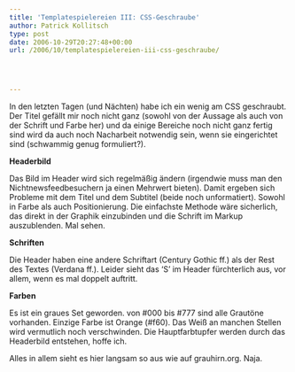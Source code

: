 ```yaml
---
title: 'Templatespielereien III: CSS-Geschraube'
author: Patrick Kollitsch
type: post
date: 2006-10-29T20:27:48+00:00
url: /2006/10/templatespielereien-iii-css-geschraube/




---
```

In den letzten Tagen (und N&auml;chten) habe ich ein wenig am <span class="caps">CSS</span> geschraubt. Der Titel gef&auml;llt mir noch nicht ganz (sowohl von der Aussage als auch von der Schrift und Farbe her) und da einige Bereiche noch nicht ganz fertig sind wird da auch noch Nacharbeit notwendig sein, wenn sie eingerichtet sind (schwammig genug formuliert?).

**Headerbild**

Das Bild im Header wird sich regelm&auml;&szlig;ig &auml;ndern (irgendwie muss man den Nichtnewsfeedbesuchern ja einen Mehrwert bieten). Damit ergeben sich Probleme mit dem Titel und dem Subtitel (beide noch unformatiert). Sowohl in Farbe als auch Positionierung. Die einfachste Methode w&auml;re sicherlich, das direkt in der Graphik einzubinden und die Schrift im Markup auszublenden. Mal sehen.

**Schriften**

Die Header haben eine andere Schriftart (Century Gothic ff.) als der Rest des Textes (Verdana ff.). Leider sieht das &#8216;S&#8217; im Header f&uuml;rchterlich aus, vor allem, wenn es mal doppelt auftritt. 

**Farben**

Es ist ein graues Set geworden. von #000 bis #777 sind alle Graut&ouml;ne vorhanden. Einzige Farbe ist Orange (#f60). Das Wei&szlig; an manchen Stellen wird vermutlich noch verschwinden. Die Hauptfarbtupfer werden durch das Headerbild entstehen, hoffe ich. 

Alles in allem sieht es hier langsam so aus wie auf grauhirn.org. Naja.